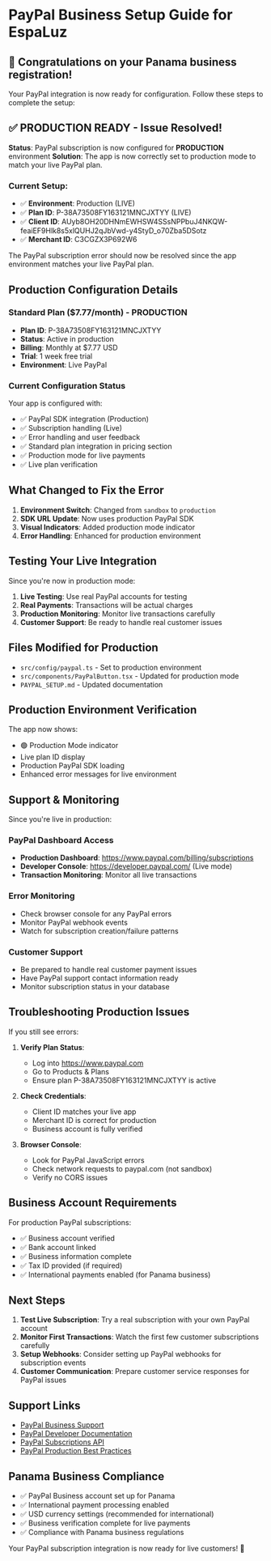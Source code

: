 # PayPal Business Setup Guide for EspaLuz

## 🎉 Congratulations on your Panama business registration!

Your PayPal integration is now ready for configuration. Follow these steps to complete the setup:

## ✅ PRODUCTION READY - Issue Resolved!

**Status**: PayPal subscription is now configured for **PRODUCTION** environment
**Solution**: The app is now correctly set to production mode to match your live PayPal plan.

### Current Setup:
- ✅ **Environment**: Production (LIVE)
- ✅ **Plan ID**: P-38A73508FY163121MNCJXTYY (LIVE)
- ✅ **Client ID**: AUyb8OH20DHNmEWHSW4SSsNPPbuJ4NKQW-feaiEF9Hlk8s5xlQUHJ2qJbVwd-y4StyD_o70Zba5DSotz
- ✅ **Merchant ID**: C3CGZX3P692W6

The PayPal subscription error should now be resolved since the app environment matches your live PayPal plan.

## Production Configuration Details

### Standard Plan ($7.77/month) - PRODUCTION
- **Plan ID**: P-38A73508FY163121MNCJXTYY
- **Status**: Active in production
- **Billing**: Monthly at $7.77 USD
- **Trial**: 1 week free trial
- **Environment**: Live PayPal

### Current Configuration Status

Your app is configured with:
- ✅ PayPal SDK integration (Production)
- ✅ Subscription handling (Live)
- ✅ Error handling and user feedback
- ✅ Standard plan integration in pricing section
- ✅ Production mode for live payments
- ✅ Live plan verification

## What Changed to Fix the Error

1. **Environment Switch**: Changed from `sandbox` to `production`
2. **SDK URL Update**: Now uses production PayPal SDK
3. **Visual Indicators**: Added production mode indicator
4. **Error Handling**: Enhanced for production environment

## Testing Your Live Integration

Since you're now in production mode:

1. **Live Testing**: Use real PayPal accounts for testing
2. **Real Payments**: Transactions will be actual charges
3. **Production Monitoring**: Monitor live transactions carefully
4. **Customer Support**: Be ready to handle real customer issues

## Files Modified for Production

- `src/config/paypal.ts` - Set to production environment
- `src/components/PayPalButton.tsx` - Updated for production mode
- `PAYPAL_SETUP.md` - Updated documentation

## Production Environment Verification

The app now shows:
- 🟢 Production Mode indicator
- Live plan ID display
- Production PayPal SDK loading
- Enhanced error messages for live environment

## Support & Monitoring

Since you're live in production:

### PayPal Dashboard Access
- **Production Dashboard**: https://www.paypal.com/billing/subscriptions
- **Developer Console**: https://developer.paypal.com/ (Live mode)
- **Transaction Monitoring**: Monitor all live transactions

### Error Monitoring
- Check browser console for any PayPal errors
- Monitor PayPal webhook events
- Watch for subscription creation/failure patterns

### Customer Support
- Be prepared to handle real customer payment issues
- Have PayPal support contact information ready
- Monitor subscription status in your database

## Troubleshooting Production Issues

If you still see errors:

1. **Verify Plan Status**: 
   - Log into https://www.paypal.com
   - Go to Products & Plans
   - Ensure plan P-38A73508FY163121MNCJXTYY is active

2. **Check Credentials**:
   - Client ID matches your live app
   - Merchant ID is correct for production
   - Business account is fully verified

3. **Browser Console**:
   - Look for PayPal JavaScript errors
   - Check network requests to paypal.com (not sandbox)
   - Verify no CORS issues

## Business Account Requirements

For production PayPal subscriptions:
- ✅ Business account verified
- ✅ Bank account linked
- ✅ Business information complete
- ✅ Tax ID provided (if required)
- ✅ International payments enabled (for Panama business)

## Next Steps

1. **Test Live Subscription**: Try a real subscription with your own PayPal account
2. **Monitor First Transactions**: Watch the first few customer subscriptions carefully
3. **Setup Webhooks**: Consider setting up PayPal webhooks for subscription events
4. **Customer Communication**: Prepare customer service responses for PayPal issues

## Support Links

- [PayPal Business Support](https://www.paypal.com/us/smarthelp/contact-us)
- [PayPal Developer Documentation](https://developer.paypal.com/docs/)
- [PayPal Subscriptions API](https://developer.paypal.com/docs/subscriptions/)
- [PayPal Production Best Practices](https://developer.paypal.com/docs/api-basics/production/)

## Panama Business Compliance

- ✅ PayPal Business account set up for Panama
- ✅ International payment processing enabled
- ✅ USD currency settings (recommended for international)
- ✅ Business verification complete for live payments
- ✅ Compliance with Panama business regulations

Your PayPal subscription integration is now ready for live customers! 🚀